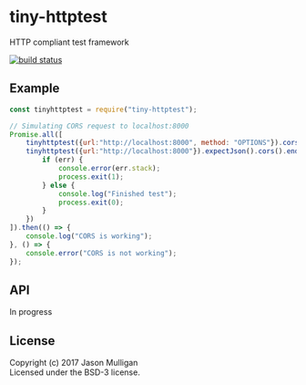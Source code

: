 # tiny-httptest
HTTP compliant test framework

[![build status](https://secure.travis-ci.org/avoidwork/tiny-httptest.svg)](http://travis-ci.org/avoidwork/tiny-httptest)

## Example
```javascript
const tinyhttptest = require("tiny-httptest");

// Simulating CORS request to localhost:8000
Promise.all([
	tinyhttptest({url:"http://localhost:8000", method: "OPTIONS"}).cors().end(),
    tinyhttptest({url:"http://localhost:8000"}).expectJson().cors().end(err => {
        if (err) {
            console.error(err.stack);
            process.exit(1);
        } else {
            console.log("Finished test");
            process.exit(0);
        }
    })
]).then(() => {
	console.log("CORS is working");
}, () => {
	console.error("CORS is not working");
});
```

## API
In progress

## License
Copyright (c) 2017 Jason Mulligan  
Licensed under the BSD-3 license.
